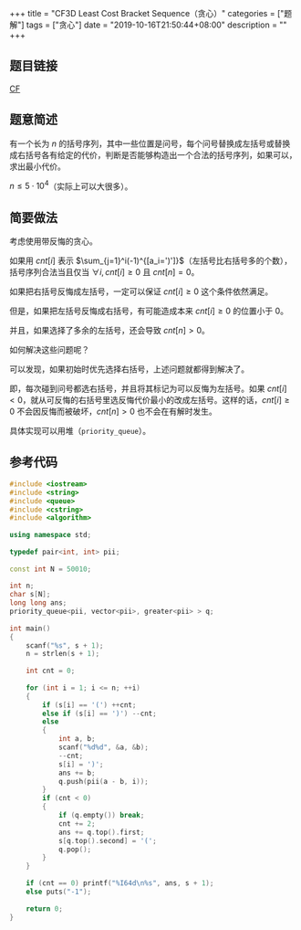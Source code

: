 +++
title = "CF3D Least Cost Bracket Sequence（贪心）"
categories = ["题解"]
tags = ["贪心"]
date = "2019-10-16T21:50:44+08:00"
description = ""
+++


## 题目链接

[CF](https://codeforces.com/contest/3/problem/D)

## 题意简述

有一个长为 $n$ 的括号序列，其中一些位置是问号，每个问号替换成左括号或替换成右括号各有给定的代价，判断是否能够构造出一个合法的括号序列，如果可以，求出最小代价。

$n\le 5\cdot 10^4$（实际上可以大很多）。

<!--more-->

## 简要做法

考虑使用带反悔的贪心。

如果用 $cnt[i]$ 表示 $\sum_{j=1}^i(-1)^{[a_i=')']}$（左括号比右括号多的个数），括号序列合法当且仅当 $\forall i,cnt[i]\ge 0$ 且 $cnt[n]=0$。

如果把右括号反悔成左括号，一定可以保证 $cnt[i]\ge 0$ 这个条件依然满足。

但是，如果把左括号反悔成右括号，有可能造成本来 $cnt[i]\ge 0$ 的位置小于 $0$。

并且，如果选择了多余的左括号，还会导致 $cnt[n]>0$。

如何解决这些问题呢？

可以发现，如果初始时优先选择右括号，上述问题就都得到解决了。

即，每次碰到问号都选右括号，并且将其标记为可以反悔为左括号。如果 $cnt[i]<0$，就从可反悔的右括号里选反悔代价最小的改成左括号。这样的话，$cnt[i]\ge 0$ 不会因反悔而被破坏，$cnt[n]>0$ 也不会在有解时发生。

具体实现可以用堆（`priority_queue`）。

## 参考代码

```cpp
#include <iostream>
#include <string>
#include <queue>
#include <cstring>
#include <algorithm>
 
using namespace std;
 
typedef pair<int, int> pii;
 
const int N = 50010;
 
int n;
char s[N];
long long ans;
priority_queue<pii, vector<pii>, greater<pii> > q;
 
int main()
{
	scanf("%s", s + 1);
	n = strlen(s + 1);
	
	int cnt = 0;
	
	for (int i = 1; i <= n; ++i)
	{
		if (s[i] == '(') ++cnt;
		else if (s[i] == ')') --cnt;
		else
		{
			int a, b;
			scanf("%d%d", &a, &b);
			--cnt;
			s[i] = ')';
			ans += b;
			q.push(pii(a - b, i));
		}
		if (cnt < 0)
		{
			if (q.empty()) break;
			cnt += 2;
			ans += q.top().first;
			s[q.top().second] = '(';
			q.pop();
		}
	}
	
	if (cnt == 0) printf("%I64d\n%s", ans, s + 1);
	else puts("-1");
	
	return 0;
}
```

